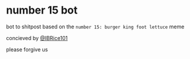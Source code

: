# number 15 bot

bot to shitpost based on the `number 15: burger king foot lettuce` meme

concieved by [@IBRice101](https://twitter.com/IBRice101)

please forgive us
